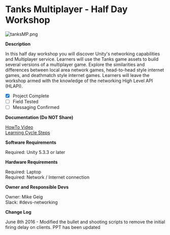 # **Tanks Multiplayer - Half Day Workshop** #

![tanksMP.png](https://dl.dropboxusercontent.com/u/6116499/Images/TanksMP.png)

**Description**

In this half day workshop you will discover Unity's networking capabilities and Multiplayer service. Learners will use the Tanks game assets to build several versions of a multiplayer game. Explore the similarities and differences between local area network games, head-to-head style internet games, and deathmatch style internet games. Learners will leave the workshop armed with the knowledge of the networking High Level API (HLAPI). 

- [x] Project Complete
- [ ] Field Tested
- [ ] Messaging Confirmed

**Documentation (Do NOT Share)**

[HowTo Video](https://drive.google.com/open?id=0B2ecW7A3cD45UFBEczBjaXc0YU0)  
[Learning Cycle Steps](https://drive.google.com/open?id=0B2ecW7A3cD45dVFBOXJCSkRLYzg)  

**Software Requirements**

Required: Unity 5.3.3 or later   

**Hardware Requirements**

Required: Laptop  
Required: Network / Internet connection

**Owner and Responsible Devs**

Owner: Mike Geig  
Slack: \#devs-networking

**Change Log**

June 8th 2016 - Modified the bullet and shooting scripts to remove the initial firing delay on clients. PPT has been updated
